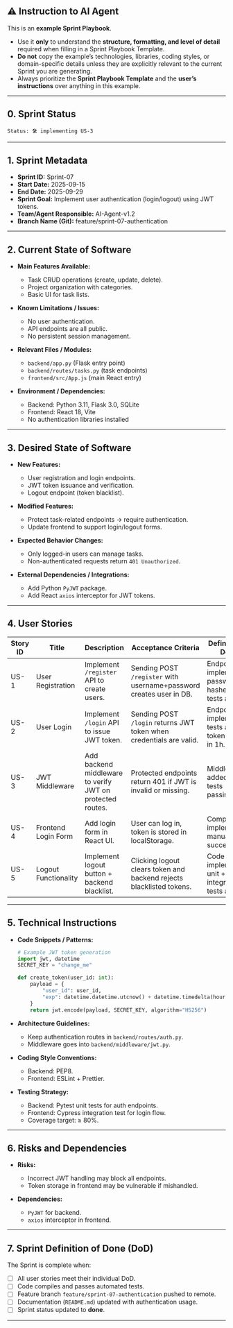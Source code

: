 ## ⚠️ Instruction to AI Agent

This is an **example Sprint Playbook**.

* Use it **only** to understand the **structure, formatting, and level of detail** required when filling in a Sprint Playbook Template.
* **Do not** copy the example’s technologies, libraries, coding styles, or domain-specific details unless they are explicitly relevant to the current Sprint you are generating.
* Always prioritize the **Sprint Playbook Template** and the **user’s instructions** over anything in this example.

---

## 0. Sprint Status

```
Status: 🛠️ implementing US-3
```

---

## 1. Sprint Metadata

* **Sprint ID:** Sprint-07
* **Start Date:** 2025-09-15
* **End Date:** 2025-09-29
* **Sprint Goal:** Implement user authentication (login/logout) using JWT tokens.
* **Team/Agent Responsible:** AI-Agent-v1.2
* **Branch Name (Git):** feature/sprint-07-authentication

---

## 2. Current State of Software

* **Main Features Available:**

  * Task CRUD operations (create, update, delete).
  * Project organization with categories.
  * Basic UI for task lists.

* **Known Limitations / Issues:**

  * No user authentication.
  * API endpoints are all public.
  * No persistent session management.

* **Relevant Files / Modules:**

  * `backend/app.py` (Flask entry point)
  * `backend/routes/tasks.py` (task endpoints)
  * `frontend/src/App.js` (main React entry)

* **Environment / Dependencies:**

  * Backend: Python 3.11, Flask 3.0, SQLite
  * Frontend: React 18, Vite
  * No authentication libraries installed

---

## 3. Desired State of Software

* **New Features:**

  * User registration and login endpoints.
  * JWT token issuance and verification.
  * Logout endpoint (token blacklist).

* **Modified Features:**

  * Protect task-related endpoints → require authentication.
  * Update frontend to support login/logout forms.

* **Expected Behavior Changes:**

  * Only logged-in users can manage tasks.
  * Non-authenticated requests return `401 Unauthorized`.

* **External Dependencies / Integrations:**

  * Add Python `PyJWT` package.
  * Add React `axios` interceptor for JWT tokens.

---

## 4. User Stories

| Story ID | Title                | Description                                               | Acceptance Criteria                                                  | Definition of Done                                       | Assignee | Status |
| -------- | -------------------- | --------------------------------------------------------- | -------------------------------------------------------------------- | -------------------------------------------------------- | -------- | ------ |
| US-1     | User Registration    | Implement `/register` API to create users.                | Sending POST `/register` with username+password creates user in DB.  | Endpoint implemented, password hashed, unit tests added. | AI-Agent | ✅ done |
| US-2     | User Login           | Implement `/login` API to issue JWT token.                | Sending POST `/login` returns JWT token when credentials are valid.  | Endpoint implemented, tests added, token expires in 1h.  | AI-Agent | ✅ done |
| US-3     | JWT Middleware       | Add backend middleware to verify JWT on protected routes. | Protected endpoints return 401 if JWT is invalid or missing.         | Middleware added, all tests passing.                     | AI-Agent | 🚧 in progress |
| US-4     | Frontend Login Form  | Add login form in React UI.                               | User can log in, token is stored in localStorage.                    | Component implemented, manual test successful.           | AI-Agent | 🔲 todo |
| US-5     | Logout Functionality | Implement logout button + backend blacklist.              | Clicking logout clears token and backend rejects blacklisted tokens. | Code implemented, unit + integration tests added.        | AI-Agent | 🔲 todo |

---

## 5. Technical Instructions

* **Code Snippets / Patterns:**

  ```python
  # Example JWT token generation
  import jwt, datetime
  SECRET_KEY = "change_me"

  def create_token(user_id: int):
      payload = {
          "user_id": user_id,
          "exp": datetime.datetime.utcnow() + datetime.timedelta(hours=1)
      }
      return jwt.encode(payload, SECRET_KEY, algorithm="HS256")
  ```

* **Architecture Guidelines:**

  * Keep authentication routes in `backend/routes/auth.py`.
  * Middleware goes into `backend/middleware/jwt.py`.

* **Coding Style Conventions:**

  * Backend: PEP8.
  * Frontend: ESLint + Prettier.

* **Testing Strategy:**

  * Backend: Pytest unit tests for auth endpoints.
  * Frontend: Cypress integration test for login flow.
  * Coverage target: ≥ 80%.

---

## 6. Risks and Dependencies

* **Risks:**

  * Incorrect JWT handling may block all endpoints.
  * Token storage in frontend may be vulnerable if mishandled.

* **Dependencies:**

  * `PyJWT` for backend.
  * `axios` interceptor in frontend.

---

## 7. Sprint Definition of Done (DoD)

The Sprint is complete when:

* [ ] All user stories meet their individual DoD.
* [ ] Code compiles and passes automated tests.
* [ ] Feature branch `feature/sprint-07-authentication` pushed to remote.
* [ ] Documentation (`README.md`) updated with authentication usage.
* [ ] Sprint status updated to **done**.

---

